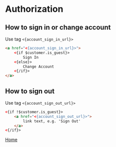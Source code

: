 
# Authorization

## How to sign in or change account

Use tag `<{account_sign_in_url}>`

```html
<a href="<{account_sign_in_url}>">
    <{if $customer.is_guest}>
        Sign In
    <{else}>
        Change Account
    <{/if}>
</a>
```


## How to sign out

Use tag `<{account_sign_out_url}>`

```html
<{if !$customer.is_guest}>
    <a href="<{account_sign_out_url}>">
        link text, e.g. 'Sign Out'
    </a>
<{/if}>
```


[Home](../index.md)
